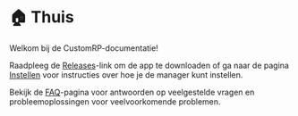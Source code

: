 # 🏠 Thuis

Welkom bij de CustomRP-documentatie!

Raadpleeg de [Releases](https://github.com/maximmax42/Discord-CustomRP/releases)-link om de app te downloaden of ga naar de pagina [Instellen](setting-up.md) voor instructies over hoe je de manager kunt instellen.

Bekijk de [FAQ](faq.md)-pagina voor antwoorden op veelgestelde vragen en probleemoplossingen voor veelvoorkomende problemen.
